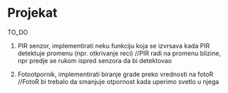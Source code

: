 # Projekat

TO_DO
1. PIR senzor, implementirati neku funkciju koja se izvrsava kada PIR detektuje promenu (npr. otkrivanje reci)
//PIR radi na promenu blizine, npr predje se rukom ispred senzora da bi detektovao

2. Fotootpornik, implementirati biranje grade preko vrednosti na fotoR
//FotoR bi trebalo da smanjuje otpornost kada uperimo svetlo u njega
